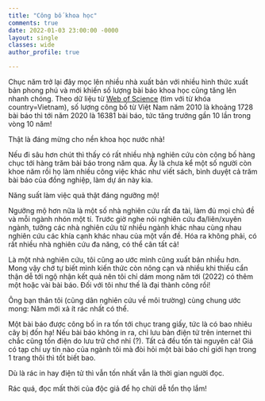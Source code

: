 ```yaml
---
title: "Công bố khoa học"
comments: true
date: 2022-01-03 23:00:00 -0000
layout: single
classes: wide
author_profile: true

---
```


Chục năm trở lại đây mọc lên nhiều nhà xuất bản với nhiều hình thức xuất bản phong phú và mới khiến số lượng bài báo khoa học cũng tăng lên nhanh chóng.
Theo dữ liệu từ [Web of Science](https://www.webofscience.com/wos/woscc/summary/2724bf37-7713-46be-aadf-ca99f34377d4-1c60666e/relevance/1) (tìm với từ khóa country=Vietnam),
số lượng công bố từ Việt Nam năm 2010 là khoảng 1728 bài báo thì tới năm 2020 là 16381 bài báo, tức tăng trưởng gần 10 lần trong vòng 10 năm!

Thật là đáng mừng cho nền khoa học nước nhà! 

Nếu đi sâu hơn chút thì thấy có rất nhiều nhà nghiên cứu còn công bố hàng chục tới hàng trăm bài báo trong năm qua. 
Ấy là chưa kể một số người còn khoe năm rồi họ làm nhiều công việc khác như viết sách, bình duyệt cả trăm bài báo của đồng nghiệp, làm dự án này kia.

Năng suất làm việc quả thật đáng ngưỡng mộ!

Ngưỡng mộ hơn nữa là một số nhà nghiên cứu rất đa tài, làm đủ mọi chủ đề và mỗi ngành nhón một tí.
Trước giờ nghe nói nghiên cứu đa/liên/xuyên ngành, tưởng các nhà nghiên cứu từ nhiều ngành khác nhau cùng nhau nghiên cứu các khía cạnh khác nhau của một vấn đề.
Hóa ra không phải, có rất nhiều nhà nghiên cứu đa năng, có thể cân tất cả!

Là một nhà nghiên cứu, tôi cũng ao ước mình cũng xuất bản nhiều hơn.
Mong vậy chớ tự biết mình kiến thức còn nông cạn và nhiều khi thiếu cẩn thận dễ tới ngộ nhận kết quả nên 
tôi chỉ dám mong năm tới (2022) có thêm một hoặc vài bài báo.
Đối với tôi như thế là đại thành công rồi!

Ông bạn thân tôi (cũng dân nghiên cứu về môi trường) cùng chung ước mong: Năm mới xả ít rác nhất có thể.

Một bài báo được công bố in ra tốn tới chục trang giấy, tức là có bao nhiêu cây bị đốn hạ!
Nếu bài báo không in ra, chỉ lưu bản điện tử trên internet thì chắc cũng tốn điện do lưu trữ chớ nhỉ (?).
Tất cả đều tốn tài nguyên cả!
Giá có tạp chí uy tín nào của ngành tôi mà đòi hỏi một bài báo chỉ giới hạn trong 1 trang thôi thì tốt biết bao.

Dù là rác in hay điện tử thì vẫn tốn nhất vẫn là thời gian người đọc.

Rác quá, đọc mất thời của độc giả để họ chửi dễ tổn thọ lắm!
